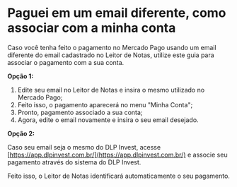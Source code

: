 # Paguei em um email diferente, como associar com a minha conta

Caso você tenha feito o pagamento no Mercado Pago usando um email diferente do email cadastrado no Leitor de Notas, utilize este guia para associar o pagamento com a sua conta.

**Opção 1:**

1. Edite seu email no Leitor de Notas e insira o mesmo utilizado no Mercado Pago;
2. Feito isso, o pagamento aparecerá no menu "Minha Conta";
3. Pronto, pagamento associado a sua conta;
4. Agora, edite o email novamente e insira o seu email desejado.

**Opção 2:**

Caso seu email seja o mesmo do DLP Invest, acesse [https://app.dlpinvest.com.br/](https://app.dlpinvest.com.br/) e associe seu pagamento através do sistema do DLP Invest.

Feito isso, o Leitor de Notas identificará automaticamente o seu pagamento.
